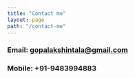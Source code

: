 ```yaml
---
title: "Contact me"
layout: page
path: "/contact-me"
---
```


### Email: gopalakshintala@gmail.com

### Mobile: +91-9483994883
